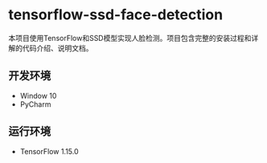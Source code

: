 # tensorflow-ssd-face-detection
本项目使用TensorFlow和SSD模型实现人脸检测。项目包含完整的安装过程和详解的代码介绍、说明文档。

## 开发环境
- Window 10
- PyCharm

## 运行环境
- TensorFlow 1.15.0

